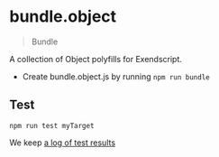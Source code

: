 # bundle.object

> Bundle

A collection of Object polyfills for Exendscript.

- Create bundle.object.js by running `npm run bundle`

## Test

    npm run test myTarget

We keep [a log of test results](./test/results_log.md)
